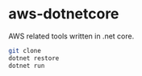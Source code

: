 # aws-dotnetcore

AWS related tools written in .net core.
```bash
git clone
dotnet restore
dotnet run
```

